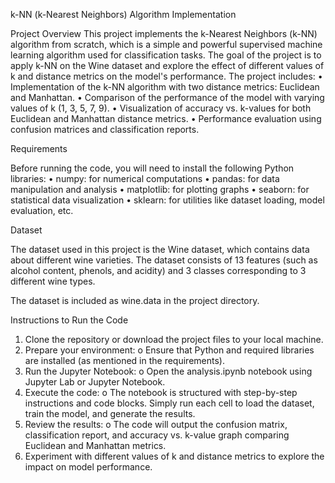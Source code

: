 k-NN (k-Nearest Neighbors) Algorithm Implementation



Project Overview
This project implements the k-Nearest Neighbors (k-NN) algorithm from scratch, which is a simple and powerful supervised machine learning algorithm used for classification tasks. The goal of the project is to apply k-NN on the Wine dataset and explore the effect of different values of k and distance metrics on the model's performance.
The project includes:
•	Implementation of the k-NN algorithm with two distance metrics: Euclidean and Manhattan.
•	Comparison of the performance of the model with varying values of k (1, 3, 5, 7, 9).
•	Visualization of accuracy vs. k-values for both Euclidean and Manhattan distance metrics.
•	Performance evaluation using confusion matrices and classification reports.




Requirements




Before running the code, you will need to install the following Python libraries:
•	numpy: for numerical computations
•	pandas: for data manipulation and analysis
•	matplotlib: for plotting graphs
•	seaborn: for statistical data visualization
•	sklearn: for utilities like dataset loading, model evaluation, etc.




Dataset



The dataset used in this project is the Wine dataset, which contains data about different wine varieties. The dataset consists of 13 features (such as alcohol content, phenols, and acidity) and 3 classes corresponding to 3 different wine types.

The dataset is included as wine.data in the project directory.



Instructions to Run the Code
1.	Clone the repository or download the project files to your local machine.
2.	Prepare your environment:
o	Ensure that Python and required libraries are installed (as mentioned in the requirements).
3.	Run the Jupyter Notebook:
o	Open the analysis.ipynb notebook using Jupyter Lab or Jupyter Notebook.
4.	Execute the code:
o	The notebook is structured with step-by-step instructions and code blocks. Simply run each cell to load the dataset, train the model, and generate the results.
5.	Review the results:
o	The code will output the confusion matrix, classification report, and accuracy vs. k-value graph comparing Euclidean and Manhattan metrics.
6.	Experiment with different values of k and distance metrics to explore the impact on model performance.

